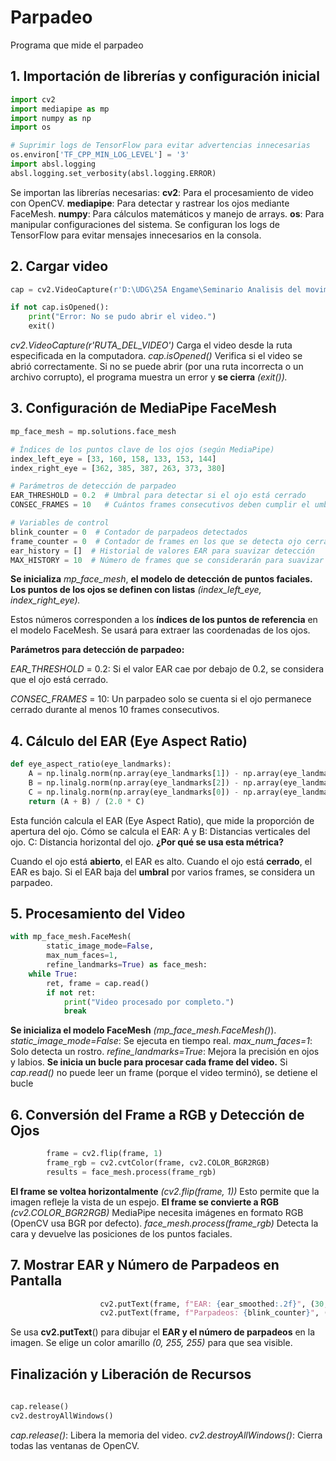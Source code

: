 # Parpadeo
Programa que mide el parpadeo

## 1. Importación de librerías y configuración inicial

```python
import cv2
import mediapipe as mp
import numpy as np
import os

# Suprimir logs de TensorFlow para evitar advertencias innecesarias
os.environ['TF_CPP_MIN_LOG_LEVEL'] = '3'
import absl.logging
absl.logging.set_verbosity(absl.logging.ERROR)
```

Se importan las librerías necesarias:
**cv2**: Para el procesamiento de video con OpenCV.
**mediapipe**: Para detectar y rastrear los ojos mediante FaceMesh.
**numpy**: Para cálculos matemáticos y manejo de arrays.
**os**: Para manipular configuraciones del sistema.
Se configuran los logs de TensorFlow para evitar mensajes innecesarios en la consola.

## 2. Cargar video
```python
cap = cv2.VideoCapture(r'D:\UDG\25A Engame\Seminario Analisis del movimiento\Parpadeos.mp4')

if not cap.isOpened():
    print("Error: No se pudo abrir el video.")
    exit()
```
*cv2.VideoCapture(r'RUTA_DEL_VIDEO')*
Carga el video desde la ruta especificada en la computadora.
*cap.isOpened()*
Verifica si el video se abrió correctamente.
Si no se puede abrir (por una ruta incorrecta o un archivo corrupto), el programa muestra un error y **se cierra** *(exit()).*

##  3. Configuración de MediaPipe FaceMesh
```python
mp_face_mesh = mp.solutions.face_mesh

# Índices de los puntos clave de los ojos (según MediaPipe)
index_left_eye = [33, 160, 158, 133, 153, 144]
index_right_eye = [362, 385, 387, 263, 373, 380]

# Parámetros de detección de parpadeo
EAR_THRESHOLD = 0.2  # Umbral para detectar si el ojo está cerrado
CONSEC_FRAMES = 10   # Cuántos frames consecutivos deben cumplir el umbral para contar un parpadeo

# Variables de control
blink_counter = 0  # Contador de parpadeos detectados
frame_counter = 0  # Contador de frames en los que se detecta ojo cerrado
ear_history = []  # Historial de valores EAR para suavizar detección
MAX_HISTORY = 10  # Número de frames que se considerarán para suavizar el EAR
```
**Se inicializa** *mp_face_mesh*, **el modelo de detección de puntos faciales.
Los puntos de los ojos se definen con listas** *(index_left_eye, index_right_eye).*

Estos números corresponden a los **índices de los puntos de referencia** en el modelo FaceMesh.
Se usará para extraer las coordenadas de los ojos.

**Parámetros para detección de parpadeo:**

*EAR_THRESHOLD* = 0.2: Si el valor EAR cae por debajo de 0.2, se considera que el ojo está cerrado.

*CONSEC_FRAMES* = 10: Un parpadeo solo se cuenta si el ojo permanece cerrado durante al menos 10 frames consecutivos.

##  4. Cálculo del EAR (Eye Aspect Ratio)
```python
def eye_aspect_ratio(eye_landmarks):
    A = np.linalg.norm(np.array(eye_landmarks[1]) - np.array(eye_landmarks[5]))
    B = np.linalg.norm(np.array(eye_landmarks[2]) - np.array(eye_landmarks[4]))
    C = np.linalg.norm(np.array(eye_landmarks[0]) - np.array(eye_landmarks[3]))
    return (A + B) / (2.0 * C)
```
Esta función calcula el EAR (Eye Aspect Ratio), que mide la proporción de apertura del ojo.
Cómo se calcula el EAR:
A y B: Distancias verticales del ojo.
C: Distancia horizontal del ojo.
**¿Por qué se usa esta métrica?**

Cuando el ojo está **abierto**, el EAR es alto.
Cuando el ojo está **cerrado**, el EAR es bajo.
Si el EAR baja del **umbral** por varios frames, se considera un parpadeo.

## 5. Procesamiento del Video
```python
with mp_face_mesh.FaceMesh(
        static_image_mode=False,
        max_num_faces=1,
        refine_landmarks=True) as face_mesh:
    while True:
        ret, frame = cap.read()
        if not ret:
            print("Video procesado por completo.")
            break
```
**Se inicializa el modelo FaceMesh** *(mp_face_mesh.FaceMesh()*).
*static_image_mode=False*: Se ejecuta en tiempo real.
*max_num_faces=1*: Solo detecta un rostro.
*refine_landmarks=True*: Mejora la precisión en ojos y labios.
**Se inicia un bucle para procesar cada frame del video.**
Si *cap.read()* no puede leer un frame (porque el video terminó), se detiene el bucle

## 6. Conversión del Frame a RGB y Detección de Ojos
```python
        frame = cv2.flip(frame, 1)
        frame_rgb = cv2.cvtColor(frame, cv2.COLOR_BGR2RGB)
        results = face_mesh.process(frame_rgb)
```
**El frame se voltea horizontalmente** *(cv2.flip(frame, 1))*
Esto permite que la imagen refleje la vista de un espejo.
**El frame se convierte a RGB** *(cv2.COLOR_BGR2RGB)*
MediaPipe necesita imágenes en formato RGB (OpenCV usa BGR por defecto).
*face_mesh.process(frame_rgb)*
Detecta la cara y devuelve las posiciones de los puntos faciales.

## 7. Mostrar EAR y Número de Parpadeos en Pantalla
```python
                    cv2.putText(frame, f"EAR: {ear_smoothed:.2f}", (30, 30), cv2.FONT_HERSHEY_SIMPLEX, 0.7, (0, 255, 255), 2)
                    cv2.putText(frame, f"Parpadeos: {blink_counter}", (30, 60), cv2.FONT_HERSHEY_SIMPLEX, 0.7, (0, 255, 255), 2)
```
Se usa **cv2.putText**() para dibujar el **EAR y el número de parpadeos** en la imagen.
Se elige un color amarillo *(0, 255, 255)* para que sea visible.

## Finalización y Liberación de Recursos
```python
           
cap.release()
cv2.destroyAllWindows()
```
*cap.release()*: Libera la memoria del video.
*cv2.destroyAllWindows()*: Cierra todas las ventanas de OpenCV.
